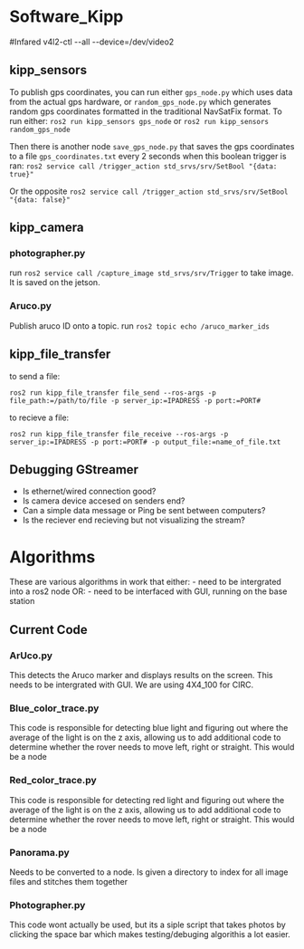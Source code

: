 # Software_Kipp


#Infared 
v4l2-ctl --all --device=/dev/video2


## kipp_sensors
To publish gps coordinates, you can run either ```gps_node.py``` which uses data from the actual gps hardware, or ```random_gps_node.py``` which generates random gps coordinates formatted in the traditional NavSatFix format.
To run either:
```ros2 run kipp_sensors gps_node``` or
```ros2 run kipp_sensors random_gps_node```

Then there is another node ```save_gps_node.py``` that saves the gps coordinates to a file ```gps_coordinates.txt``` every 2 seconds when this boolean trigger is ran: ```ros2 service call /trigger_action std_srvs/srv/SetBool "{data: true}"```

Or the opposite ```ros2 service call /trigger_action std_srvs/srv/SetBool "{data: false}"```

## kipp_camera

### photographer.py
run ```ros2 service call /capture_image std_srvs/srv/Trigger``` to take image. It is saved on the jetson.

### Aruco.py
Publish aruco ID onto a topic. run ```ros2 topic echo /aruco_marker_ids```

## kipp_file_transfer
to send a file:

```ros2 run kipp_file_transfer file_send --ros-args -p file_path:=/path/to/file -p server_ip:=IPADRESS -p port:=PORT#```

to recieve a file:

```ros2 run kipp_file_transfer file_receive --ros-args -p server_ip:=IPADRESS -p port:=PORT# -p output_file:=name_of_file.txt```

## Debugging GStreamer
- Is ethernet/wired connection good?
- Is camera device accesed on senders end?
- Can a simple data message or Ping be sent between computers?
- Is the reciever end recieving but not visualizing the stream?

#  Algorithms

These are various algorithms in work that either:
    - need to be intergrated into a ros2 node
    OR:
    - need to be interfaced with GUI, running on the base station

## Current  Code

### ArUco.py
This detects the Aruco marker and displays results on the screen. This needs to be intergrated with GUI. We are using 4X4_100 for CIRC.

### Blue_color_trace.py
This code is responsible for detecting blue light and figuring out where the average of the light is on the z axis, allowing us to add additional code to determine whether the rover needs to move left, right or straight. This would be a node

### Red_color_trace.py
This code is responsible for detecting red light and figuring out where the average of the light is on the z axis, allowing us to add additional code to determine whether the rover needs to move left, right or straight. This would be a node

### Panorama.py
Needs to be converted to a node. Is given a directory to index for all image files and stitches them together

### Photographer.py
This code wont actually be used, but its a siple script that takes photos by clicking the space bar which makes testing/debuging algorithis a lot easier.
